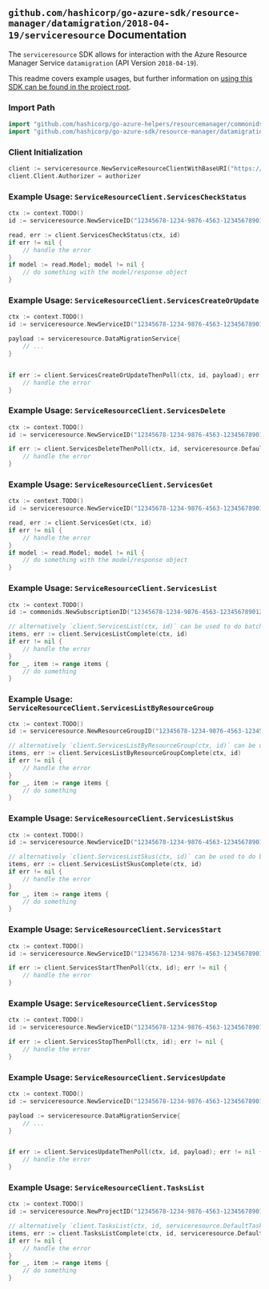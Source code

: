 
## `github.com/hashicorp/go-azure-sdk/resource-manager/datamigration/2018-04-19/serviceresource` Documentation

The `serviceresource` SDK allows for interaction with the Azure Resource Manager Service `datamigration` (API Version `2018-04-19`).

This readme covers example usages, but further information on [using this SDK can be found in the project root](https://github.com/hashicorp/go-azure-sdk/tree/main/docs).

### Import Path

```go
import "github.com/hashicorp/go-azure-helpers/resourcemanager/commonids"
import "github.com/hashicorp/go-azure-sdk/resource-manager/datamigration/2018-04-19/serviceresource"
```


### Client Initialization

```go
client := serviceresource.NewServiceResourceClientWithBaseURI("https://management.azure.com")
client.Client.Authorizer = authorizer
```


### Example Usage: `ServiceResourceClient.ServicesCheckStatus`

```go
ctx := context.TODO()
id := serviceresource.NewServiceID("12345678-1234-9876-4563-123456789012", "resourceGroupValue", "serviceValue")

read, err := client.ServicesCheckStatus(ctx, id)
if err != nil {
	// handle the error
}
if model := read.Model; model != nil {
	// do something with the model/response object
}
```


### Example Usage: `ServiceResourceClient.ServicesCreateOrUpdate`

```go
ctx := context.TODO()
id := serviceresource.NewServiceID("12345678-1234-9876-4563-123456789012", "resourceGroupValue", "serviceValue")

payload := serviceresource.DataMigrationService{
	// ...
}


if err := client.ServicesCreateOrUpdateThenPoll(ctx, id, payload); err != nil {
	// handle the error
}
```


### Example Usage: `ServiceResourceClient.ServicesDelete`

```go
ctx := context.TODO()
id := serviceresource.NewServiceID("12345678-1234-9876-4563-123456789012", "resourceGroupValue", "serviceValue")

if err := client.ServicesDeleteThenPoll(ctx, id, serviceresource.DefaultServicesDeleteOperationOptions()); err != nil {
	// handle the error
}
```


### Example Usage: `ServiceResourceClient.ServicesGet`

```go
ctx := context.TODO()
id := serviceresource.NewServiceID("12345678-1234-9876-4563-123456789012", "resourceGroupValue", "serviceValue")

read, err := client.ServicesGet(ctx, id)
if err != nil {
	// handle the error
}
if model := read.Model; model != nil {
	// do something with the model/response object
}
```


### Example Usage: `ServiceResourceClient.ServicesList`

```go
ctx := context.TODO()
id := commonids.NewSubscriptionID("12345678-1234-9876-4563-123456789012")

// alternatively `client.ServicesList(ctx, id)` can be used to do batched pagination
items, err := client.ServicesListComplete(ctx, id)
if err != nil {
	// handle the error
}
for _, item := range items {
	// do something
}
```


### Example Usage: `ServiceResourceClient.ServicesListByResourceGroup`

```go
ctx := context.TODO()
id := serviceresource.NewResourceGroupID("12345678-1234-9876-4563-123456789012", "resourceGroupValue")

// alternatively `client.ServicesListByResourceGroup(ctx, id)` can be used to do batched pagination
items, err := client.ServicesListByResourceGroupComplete(ctx, id)
if err != nil {
	// handle the error
}
for _, item := range items {
	// do something
}
```


### Example Usage: `ServiceResourceClient.ServicesListSkus`

```go
ctx := context.TODO()
id := serviceresource.NewServiceID("12345678-1234-9876-4563-123456789012", "resourceGroupValue", "serviceValue")

// alternatively `client.ServicesListSkus(ctx, id)` can be used to do batched pagination
items, err := client.ServicesListSkusComplete(ctx, id)
if err != nil {
	// handle the error
}
for _, item := range items {
	// do something
}
```


### Example Usage: `ServiceResourceClient.ServicesStart`

```go
ctx := context.TODO()
id := serviceresource.NewServiceID("12345678-1234-9876-4563-123456789012", "resourceGroupValue", "serviceValue")

if err := client.ServicesStartThenPoll(ctx, id); err != nil {
	// handle the error
}
```


### Example Usage: `ServiceResourceClient.ServicesStop`

```go
ctx := context.TODO()
id := serviceresource.NewServiceID("12345678-1234-9876-4563-123456789012", "resourceGroupValue", "serviceValue")

if err := client.ServicesStopThenPoll(ctx, id); err != nil {
	// handle the error
}
```


### Example Usage: `ServiceResourceClient.ServicesUpdate`

```go
ctx := context.TODO()
id := serviceresource.NewServiceID("12345678-1234-9876-4563-123456789012", "resourceGroupValue", "serviceValue")

payload := serviceresource.DataMigrationService{
	// ...
}


if err := client.ServicesUpdateThenPoll(ctx, id, payload); err != nil {
	// handle the error
}
```


### Example Usage: `ServiceResourceClient.TasksList`

```go
ctx := context.TODO()
id := serviceresource.NewProjectID("12345678-1234-9876-4563-123456789012", "resourceGroupValue", "serviceValue", "projectValue")

// alternatively `client.TasksList(ctx, id, serviceresource.DefaultTasksListOperationOptions())` can be used to do batched pagination
items, err := client.TasksListComplete(ctx, id, serviceresource.DefaultTasksListOperationOptions())
if err != nil {
	// handle the error
}
for _, item := range items {
	// do something
}
```
